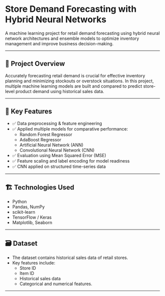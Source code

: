 # Store Demand Forecasting with Hybrid Neural Networks 

A machine learning project for retail demand forecasting using hybrid neural network architectures and ensemble models to optimize inventory management and improve business decision-making. 

---

## 🚀 Project Overview

Accurately forecasting retail demand is crucial for effective inventory planning and minimizing stockouts or overstock situations. In this project, multiple machine learning models are built and compared to predict store-level product demand using historical sales data.

---

## 🔧 Key Features

- ✅ Data preprocessing & feature engineering
- ✅ Applied multiple models for comparative performance:
  - Random Forest Regressor
  - AdaBoost Regressor
  - Artificial Neural Network (ANN)
  - Convolutional Neural Network (CNN)
- ✅ Evaluation using Mean Squared Error (MSE)
- ✅ Feature scaling and label encoding for model readiness
- ✅ CNN applied on structured time-series data

---

## 🏗 Technologies Used

- Python
- Pandas, NumPy
- scikit-learn
- TensorFlow / Keras
- Matplotlib, Seaborn

---

## 🗃 Dataset

- The dataset contains historical sales data of retail stores.
- Key features include:
  - Store ID
  - Item ID
  - Historical sales data
  - Categorical and numerical features.


-----

